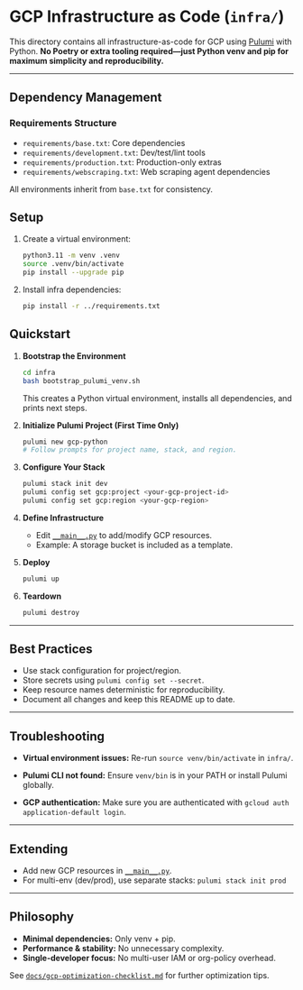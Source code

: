 # GCP Infrastructure as Code (`infra/`)

This directory contains all infrastructure-as-code for GCP using [Pulumi](https://www.pulumi.com/) with Python.
**No Poetry or extra tooling required—just Python venv and pip for maximum simplicity and reproducibility.**

---

## Dependency Management

### Requirements Structure

- `requirements/base.txt`: Core dependencies
- `requirements/development.txt`: Dev/test/lint tools
- `requirements/production.txt`: Production-only extras
- `requirements/webscraping.txt`: Web scraping agent dependencies

All environments inherit from `base.txt` for consistency.

## Setup

1. Create a virtual environment:
   ```bash
   python3.11 -m venv .venv
   source .venv/bin/activate
   pip install --upgrade pip
   ```
2. Install infra dependencies:
   ```bash
   pip install -r ../requirements.txt
   ```

## Quickstart

1. **Bootstrap the Environment**

   ```bash
   cd infra
   bash bootstrap_pulumi_venv.sh
   ```

   This creates a Python virtual environment, installs all dependencies, and prints next steps.

2. **Initialize Pulumi Project (First Time Only)**

   ```bash
   pulumi new gcp-python
   # Follow prompts for project name, stack, and region.
   ```

3. **Configure Your Stack**

   ```bash
   pulumi stack init dev
   pulumi config set gcp:project <your-gcp-project-id>
   pulumi config set gcp:region <your-gcp-region>
   ```

4. **Define Infrastructure**

   - Edit [`__main__.py`](./__main__.py) to add/modify GCP resources.
   - Example: A storage bucket is included as a template.

5. **Deploy**

   ```bash
   pulumi up
   ```

6. **Teardown**

   ```bash
   pulumi destroy
   ```

---

## Best Practices

- Use stack configuration for project/region.
- Store secrets using `pulumi config set --secret`.
- Keep resource names deterministic for reproducibility.
- Document all changes and keep this README up to date.

---

## Troubleshooting

- **Virtual environment issues:**
  Re-run `source venv/bin/activate` in `infra/`.

- **Pulumi CLI not found:**
  Ensure `venv/bin` is in your PATH or install Pulumi globally.

- **GCP authentication:**
  Make sure you are authenticated with `gcloud auth application-default login`.

---

## Extending

- Add new GCP resources in [`__main__.py`](./__main__.py).
- For multi-env (dev/prod), use separate stacks:
  `pulumi stack init prod`

---

## Philosophy

- **Minimal dependencies:** Only venv + pip.
- **Performance & stability:** No unnecessary complexity.
- **Single-developer focus:** No multi-user IAM or org-policy overhead.

See [`docs/gcp-optimization-checklist.md`](../docs/gcp-optimization-checklist.md) for further optimization tips.
